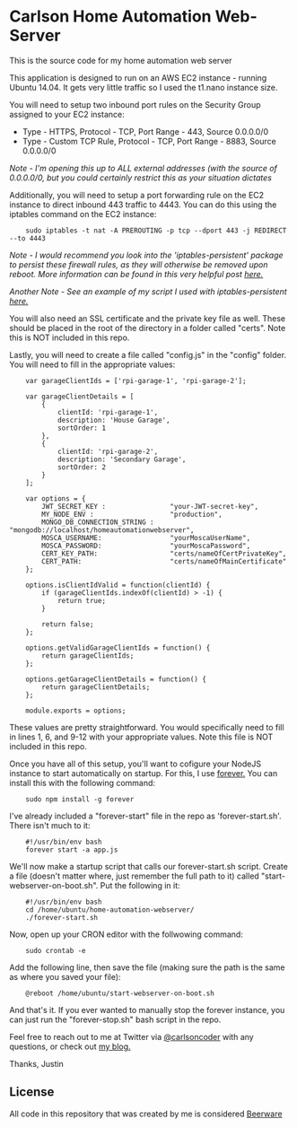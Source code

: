 # Carlson Home Automation Web-Server

This is the source code for my home automation web server

This application is designed to run on an AWS EC2 instance - running Ubuntu 14.04.  It gets very little traffic so I used the t1.nano instance size.

You will need to setup two inbound port rules on the Security Group assigned to your EC2 instance:

* Type - HTTPS, Protocol - TCP, Port Range - 443, Source 0.0.0.0/0
* Type - Custom TCP Rule, Protocol - TCP, Port Range - 8883, Source 0.0.0.0/0

*Note - I'm opening this up to ALL external addresses (with the source of 0.0.0.0/0, but you could certainly restrict this as your situation dictates*


Additionally, you will need to setup a port forwarding rule on the EC2 instance to direct inbound 443 traffic to 4443.  You can do this using the iptables command on the EC2 instance:

        sudo iptables -t nat -A PREROUTING -p tcp --dport 443 -j REDIRECT --to 4443

*Note - I would recommend you look into the 'iptables-persistent' package to persist these firewall rules, as they will otherwise be removed upon reboot.  More information can be found in this very helpful post [here.](https://www.thomas-krenn.com/en/wiki/Saving_Iptables_Firewall_Rules_Permanently "iptables-persistent")*

*Another Note - See an example of my script I used with iptables-persistent [here.](https://gist.github.com/carlsoncoder/f7e517c9ba520c7beef6bc14812399f9 "iptables-persistent-setup-gist")*

You will also need an SSL certificate and the private key file as well.  These should be placed in the root of the directory in a folder called "certs".  Note this is NOT included in this repo.

Lastly, you will need to create a file called "config.js" in the "config" folder.  You will need to fill in the appropriate values:

        var garageClientIds = ['rpi-garage-1', 'rpi-garage-2'];
        
        var garageClientDetails = [
            {
                clientId: 'rpi-garage-1',
                description: 'House Garage',
                sortOrder: 1
            },
            {
                clientId: 'rpi-garage-2',
                description: 'Secondary Garage',
                sortOrder: 2
            }
        ];
        
        var options = {
            JWT_SECRET_KEY :                "your-JWT-secret-key",
            MY_NODE_ENV :                   "production",
            MONGO_DB_CONNECTION_STRING :    "mongodb://localhost/homeautomationwebserver",
            MOSCA_USERNAME:                 "yourMoscaUserName",
            MOSCA_PASSWORD:                 "yourMoscaPassword",
            CERT_KEY_PATH:                  "certs/nameOfCertPrivateKey",
            CERT_PATH:                      "certs/nameOfMainCertificate"
        };
        
        options.isClientIdValid = function(clientId) {
            if (garageClientIds.indexOf(clientId) > -1) {
                return true;
            }
            
            return false;
        };
        
        options.getValidGarageClientIds = function() {
            return garageClientIds;
        };
        
        options.getGarageClientDetails = function() {
            return garageClientDetails;
        };
        
        module.exports = options;

These values are pretty straightforward.  You would specifically need to fill in lines 1, 6, and 9-12 with your appropriate values.  Note this file is NOT included in this repo.

Once you have all of this setup, you'll want to cofigure your NodeJS instance to start automatically on startup.  For this, I use [forever.](https://www.npmjs.com/package/forever "Forever - NPM")  You can install this with the following command:

        sudo npm install -g forever

I've already included a "forever-start" file in the repo as 'forever-start.sh'.  There isn't much to it:

        #!/usr/bin/env bash
        forever start -a app.js

We'll now make a startup script that calls our forever-start.sh script.  Create a file (doesn't matter where, just remember the full path to it) called "start-webserver-on-boot.sh".  Put the following in it:

        #!/usr/bin/env bash
        cd /home/ubuntu/home-automation-webserver/
        ./forever-start.sh

Now, open up your CRON editor with the follwowing command:

        sudo crontab -e

Add the following line, then save the file (making sure the path is the same as where you saved your file):

        @reboot /home/ubuntu/start-webserver-on-boot.sh

And that's it.  If you ever wanted to manually stop the forever instance, you can just run the "forever-stop.sh" bash script in the repo.

Feel free to reach out to me at Twitter via [@carlsoncoder](https://twitter.com/carlsoncoder "@carlsoncoder") with any questions, or check out [my blog.](http://www.carlsoncoder.com/ "Carlson Coder Blog")

Thanks,
Justin

License
----
All code in this repository that was created by me is considered [Beerware](http://en.wikipedia.org/wiki/Beerware "Beerware")


